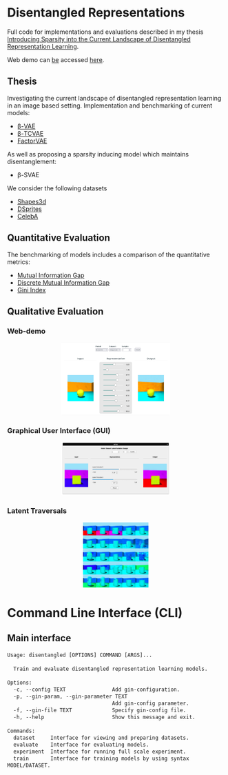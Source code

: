 # Disentangled Representations 
Full code for implementations and evaluations described in my thesis [Introducing Sparsity into the Current Landscape of Disentangled Representation Learning](http://urn.kb.se/resolve?urn=urn:nbn:se:kth:diva-292929).

Web demo can [be](be) accessed [here](https://eageby.github.io/disentangled-representations/).
## Thesis
Investigating the current landscape of disentangled representation learning in an image based setting.
Implementation and benchmarking of current models:
- [&#946;-VAE](https://openreview.net/forum?id=Sy2fzU9gl)
- [&#946;-TCVAE](https://arxiv.org/abs/1802.05983)
- [FactorVAE](https://arxiv.org/abs/1802.05983)

As well as proposing a sparsity inducing model which maintains disentanglement:
- &#946;-SVAE 

We consider the following datasets
- [Shapes3d](https://github.com/deepmind/3dshapes-dataset/)
- [DSprites](https://github.com/deepmind/dsprites-dataset/)
- [CelebA](https://arxiv.org/abs/1411.7766)

## Quantitative Evaluation
The benchmarking of models includes a comparison of the quantitative metrics:
- [Mutual Information Gap](https://arxiv.org/abs/1411.7766)
- [Discrete Mutual Information Gap](https://arxiv.org/abs/1811.12359)
- [Gini Index](https://ieeexplore.ieee.org/document/5934357)

## Qualitative Evaluation
### Web-demo
<p align="center">
	<a href="https://eageby.github.io/disentangled-representations/#demo">
		<img width=50% src="docs/assets/img/DemoPreview.jpg" alt="Web demo."> 
	</a>
</p>

### Graphical User Interface (GUI)
<p align="center">
	<img width=50% src="docs/assets/img/gui.png" alt="Python GUI."> 
</p>

### Latent Traversals
<p align="center">
	<img width=30% src="docs/assets/img/Shapes3d-traversal.png" alt="Latent traversal example."> 
</p>

# Command Line Interface (CLI)
## Main interface
```console
Usage: disentangled [OPTIONS] COMMAND [ARGS]...

  Train and evaluate disentangled representation learning models.

Options:
  -c, --config TEXT               Add gin-configuration.
  -p, --gin-param, --gin-parameter TEXT
                                  Add gin-config parameter.
  -f, --gin-file TEXT             Specify gin-config file.
  -h, --help                      Show this message and exit.

Commands:
  dataset     Interface for viewing and preparing datasets.
  evaluate    Interface for evaluating models.
  experiment  Interface for running full scale experiment.
  train       Interface for training models by using syntax MODEL/DATASET.
  ```
